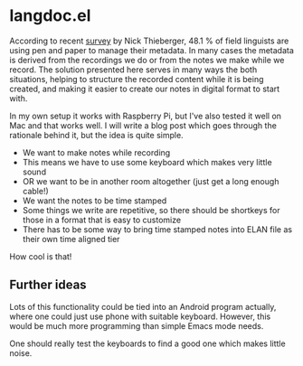 # langdoc.el

According to recent [survey](http://www.paradisec.org.au/blog/2016/06/results-of-the-metadata-survey/) by Nick Thieberger, 48.1 % of field linguists are using pen and paper to manage their metadata. In many cases the metadata is derived from the recordings we do or from the notes we make while we record. The solution presented here serves in many ways the both situations, helping to structure the recorded content while it is being created, and making it easier to create our notes in digital format to start with.

In my own setup it works with Raspberry Pi, but I've also tested it well on Mac and that works well. I will write a blog post which goes through the rationale behind it, but the idea is quite simple.

- We want to make notes while recording
- This means we have to use some keyboard which makes very little sound
- OR we want to be in another room altogether (just get a long enough cable!)
- We want the notes to be time stamped
- Some things we write are repetitive, so there should be shortkeys for those in a format that is easy to customize 
- There has to be some way to bring time stamped notes into ELAN file as their own time aligned tier

How cool is that!

## Further ideas

Lots of this functionality could be tied into an Android program actually, where one could just use phone with suitable keyboard. However, this would be much more programming than simple Emacs mode needs.

One should really test the keyboards to find a good one which makes little noise.
